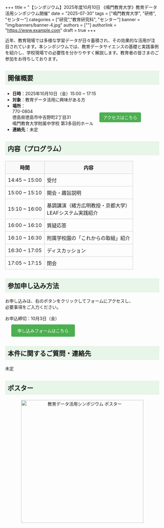 +++
title = "【シンポジウム】2025年度10月10日 《鳴門教育大学》教育データ活用シンポジウム開催"
date = "2025-07-30"
tags = ["鳴門教育大学", "研修", "センター"]
categories = ["研究","教育研究科", "センター"]
banner = "img/banners/banner-4.jpg"
authors = [""]
authorlink = "https://www.example.com"
draft = true
+++

近年、教育現場では多様な学習データが日々蓄積され、その効果的な活用が注目されています。本シンポジウムでは、教育データサイエンスの基礎と実践事例を紹介し、学校現場での必要性を分かりやすく解説します。教育者の皆さまのご参加をお待ちしております。

## <div style="background-color:#E8F5E9; padding:8px;">開催概要</div>

- **日時**：2025年10月10日（金）15:00 ~ 17:15  
- **対象**：教育データ活用に興味がある方  
- **場所**：  
  <div style="display: flex; align-items: center; flex-wrap: wrap;">
    <span>
      770-0804<br>
      徳島県徳島市中吉野町2丁目31<br>
      鳴門教育大学附属中学校 第3多目的ホール
    </span>
    <a href="https://www.google.com/maps/place/Kokuritsunarutokyoikudaigaku+Fuzoku+Junior+High+School/@34.084407,134.557113,17z/data=!3m1!4b1!4m6!3m5!1s0x35536d7900257c75:0xde4036e8cdcd5bad!8m2!3d34.084407!4d134.557113!16s%2Fg%2F121ysv9h?entry=ttu&g_ep=EgoyMDI1MDgxMi4wIKXMDSoASAFQAw%3D%3D" 
       target="_blank" 
       rel="noopener noreferrer"
       style="background-color: #4CAF50; color: white; padding: 6px 12px; border-radius: 4px; text-decoration: none; margin-left: 20px;">
       アクセスはこちら
    </a>
  </div>  
- **連絡先**：未定  

## <div style="background-color:#E8F5E9; padding:8px;">内容（プログラム）</div>

<table style="border-collapse: collapse; width: 100%;">
  <tr>
    <th style="border: 1px solid #ccc; padding: 8px; background-color: #f9f9f9;">時間</th>
    <th style="border: 1px solid #ccc; padding: 8px; background-color: #f9f9f9;">内容</th>
  </tr>
  <tr>
    <td style="border: 1px solid #ccc; padding: 8px;">14:45 ~ 15:00</td>
    <td style="border: 1px solid #ccc; padding: 8px;">受付</td>
  </tr>
  <tr>
    <td style="border: 1px solid #ccc; padding: 8px;">15:00 ~ 15:10</td>
    <td style="border: 1px solid #ccc; padding: 8px;">開会・趣旨説明</td>
  </tr>
  <tr>
    <td style="border: 1px solid #ccc; padding: 8px;">15:10 ~ 16:00</td>
    <td style="border: 1px solid #ccc; padding: 8px;">基調講演（緒方広明教授・京都大学）<br>LEAFシステム実践紹介</td>
  </tr>
  <tr>
    <td style="border: 1px solid #ccc; padding: 8px;">16:00 ~ 16:10</td>
    <td style="border: 1px solid #ccc; padding: 8px;">質疑応答</td>
  </tr>
  <tr>
    <td style="border: 1px solid #ccc; padding: 8px;">16:10 ~ 16:30</td>
    <td style="border: 1px solid #ccc; padding: 8px;">附属学校園の「これからの取組」紹介</td>
  </tr>
  <tr>
    <td style="border: 1px solid #ccc; padding: 8px;">16:30 ~ 17:05</td>
    <td style="border: 1px solid #ccc; padding: 8px;">ディスカッション</td>
  </tr>
  <tr>
    <td style="border: 1px solid #ccc; padding: 8px;">17:05 ~ 17:15</td>
    <td style="border: 1px solid #ccc; padding: 8px;">閉会</td>
  </tr>
</table>

## <div style="background-color:#E8F5E9; padding:8px;">参加申し込み方法</div>

<div style="display: flex; align-items: center; flex-wrap: wrap; gap: 10px;">
    <span>
      お申し込みは、右のボタンをクリックしてフォームにアクセスし、<br>
      必要事項をご入力ください。<br><br>
      お申込締切：10月3日（金）  
    </span>
    <a href="FORM_URL" 
     target="_blank" 
     rel="noopener noreferrer"
     style="background-color: #4CAF50; color: white; padding: 10px 20px; border-radius: 4px; text-decoration: none;margin-left: 20px;">
     申し込みフォームはこちら
  </a>
  </div>

## <div style="background-color:#E8F5E9; padding:8px;">本件に関するご質問・連絡先</div>

未定

## <div style="background-color:#E8F5E9; padding:8px;">ポスター</div>
<p align="center">
  <img src="/img/poster-symposium-2025.png" alt="教育データ活用シンポジウム ポスター" width="400">
</p>